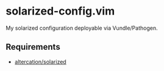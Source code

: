 # solarized-config.vim
My solarized configuration deployable via Vundle/Pathogen.

## Requirements
* [altercation/solarized](https://github.com/altercation/solarized)
